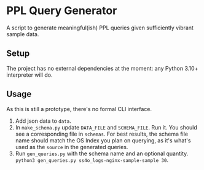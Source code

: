 # PPL Query Generator

A script to generate meaningful(ish) PPL queries given sufficiently vibrant sample data.

## Setup

The project has no external dependencies at the moment: any Python 3.10+ interpreter will do.

## Usage

As this is still a prototype, there's no formal CLI interface.

1. Add json data to `data`.
2. In `make_schema.py` update `DATA_FILE` and `SCHEMA_FILE`. Run it. You should see a
   corresponding file in `schemas`. For best results, the schema file name should match
   the OS Index you plan on querying, as it's what's used as the `source` in the
   generated queries.
3. Run `gen_queries.py` with the schema name and an optional quantity.
   `python3 gen_queries.py ss4o_logs-nginx-sample-sample 30`.
